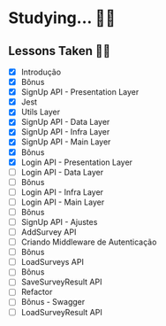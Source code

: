 # Studying... 👨‍💻

## Lessons Taken 👨‍🏫

- [x] Introdução
- [x] Bônus
- [x] SignUp API - Presentation Layer
- [x] Jest
- [x] Utils Layer
- [x] SignUp API - Data Layer
- [x] SignUp API - Infra Layer
- [x] SignUp API - Main Layer
- [x] Bônus
- [x] Login API - Presentation Layer
- [ ] Login API - Data Layer
- [ ] Bônus
- [ ] Login API - Infra Layer
- [ ] Login API - Main Layer
- [ ] Bônus
- [ ] SignUp API - Ajustes
- [ ] AddSurvey API
- [ ] Criando Middleware de Autenticação
- [ ] Bônus
- [ ] LoadSurveys API
- [ ] Bônus
- [ ] SaveSurveyResult API
- [ ] Refactor
- [ ] Bônus - Swagger
- [ ] LoadSurveyResult API
